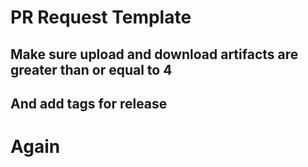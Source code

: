 # PR Request Template

## Make sure upload and download artifacts are greater than or equal to 4

## And add tags for release

# Again
